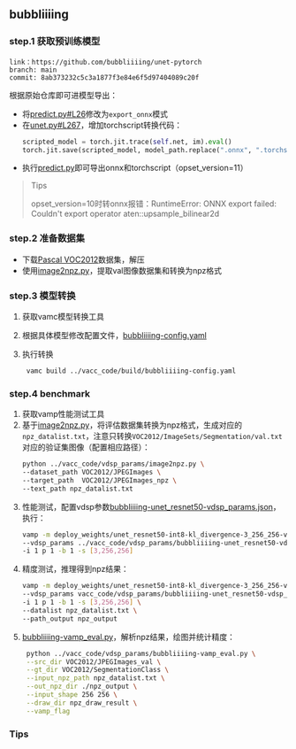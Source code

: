 ## bubbliiiing

### step.1 获取预训练模型

```
link：https://github.com/bubbliiiing/unet-pytorch
branch: main
commit: 8ab373232c5c3a1877f3e84e6f5d97404089c20f
```

根据原始仓库即可进模型导出：
- 将[predict.py#L26](https://github.com/bubbliiiing/unet-pytorch/blob/main/predict.py#L26)修改为`export_onnx`模式
- 在[unet.py#L267](https://github.com/bubbliiiing/unet-pytorch/blob/main/unet.py#L267)，增加torchscript转换代码：
    ```python
    scripted_model = torch.jit.trace(self.net, im).eval()
    torch.jit.save(scripted_model, model_path.replace(".onnx", ".torchscript.pt"))
    ```
- 执行[predict.py](https://github.com/bubbliiiing/unet-pytorch/blob/main/predict.py#L26)即可导出onnx和torchscript（opset_version=11）

> Tips
>
> opset_version=10时转onnx报错：RuntimeError: ONNX export failed: Couldn't export operator aten::upsample_bilinear2d


### step.2 准备数据集
- 下载[Pascal VOC2012](http://host.robots.ox.ac.uk/pascal/VOC/voc2012/)数据集，解压
- 使用[image2npz.py](../vacc_code/vdsp_params/image2npz.py)，提取val图像数据集和转换为npz格式

### step.3 模型转换
1. 获取vamc模型转换工具
2. 根据具体模型修改配置文件，[bubbliiiing-config.yaml](../vacc_code/build/bubbliiiing-config.yaml)
3. 执行转换

   ```bash
    vamc build ../vacc_code/build/bubbliiiing-config.yaml
   ```

### step.4 benchmark
1. 获取vamp性能测试工具
2. 基于[image2npz.py](../vacc_code/vdsp_params/image2npz.py)，将评估数据集转换为npz格式，生成对应的`npz_datalist.txt`，注意只转换`VOC2012/ImageSets/Segmentation/val.txt`对应的验证集图像（配置相应路径）：
    ```bash
    python ../vacc_code/vdsp_params/image2npz.py \
    --dataset_path VOC2012/JPEGImages \
    --target_path  VOC2012/JPEGImages_npz \
    --text_path npz_datalist.txt
    ```
3. 性能测试，配置vdsp参数[bubbliiiing-unet_resnet50-vdsp_params.json](../vacc_code/vdsp_params/bubbliiiing-unet_resnet50-vdsp_params.json)，执行：
    ```bash
    vamp -m deploy_weights/unet_resnet50-int8-kl_divergence-3_256_256-vacc/unet_resnet50 \
    --vdsp_params ../vacc_code/vdsp_params/bubbliiiing-unet_resnet50-vdsp_params.json \
    -i 1 p 1 -b 1 -s [3,256,256]
    ```
4. 精度测试，推理得到npz结果：
    ```bash
    vamp -m deploy_weights/unet_resnet50-int8-kl_divergence-3_256_256-vacc/unet_resnet50 \
    --vdsp_params vacc_code/vdsp_params/bubbliiiing-unet_resnet50-vdsp_params.json \
    -i 1 p 1 -b 1 -s [3,256,256] \
    --datalist npz_datalist.txt \
    --path_output npz_output
    ```
5. [bubbliiiing-vamp_eval.py](../vacc_code/vdsp_params/bubbliiiing-vamp_eval.py)，解析npz结果，绘图并统计精度：
   ```bash
    python ../vacc_code/vdsp_params/bubbliiiing-vamp_eval.py \
    --src_dir VOC2012/JPEGImages_val \
    --gt_dir VOC2012/SegmentationClass \
    --input_npz_path npz_datalist.txt \
    --out_npz_dir ./npz_output \
    --input_shape 256 256 \
    --draw_dir npz_draw_result \
    --vamp_flag
   ```


### Tips
